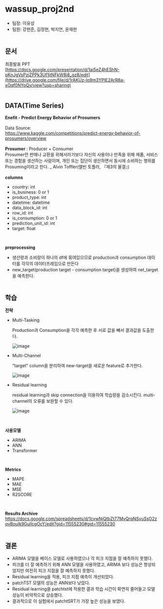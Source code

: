 # wassup_proj2nd

- 팀장: 이유성
- 팀원: 강현준, 김정현, 박지연, 윤재현
</br></br>


## 문서
최종발표 PPT
</br>
[https://docs.google.com/presentation/d/1ai5eZ4hEShN-pKnJgVsPzjZPPk3Uf1jtNFkW8j8_gz8/edit](https://drive.google.com/file/d/1rAKUz-lo9m3YPIE2ArR8a-xOqf0NYoQy/view?usp=sharing)
</br></br>


## DATA(Time Series)

**Enefit - Predict Energy Behavior of Prosumers**
</br></br>
Data Source: 
</br>
https://www.kaggle.com/competitions/predict-energy-behavior-of-prosumers/overview
</br></br>
**Prosumer** : Producer + Consumer
</br>
Prosumer란 판매나 교환을 위해서라기보다 자신의 사용이나 만족을 위해 제품, 서비스 또는 경험을 생산하는 사람이며, 개인 또는 집단이 생산하면서 동시에 소비하는 행위를 Prosuming이라고 한다. _ Alvin Toffler(엘빈 토플러, 『제3의 물결』)
</br></br>
**columns**
+ country: int
+ is_business: 0 or 1
+ product_type: int
+ datetime: datetime
+ data_block_id: int
+ row_id: int
+ is_consumption: 0 or 1
+ prediction_unit_id: int
+ target: float
</br>


**preprocessing**
+  생산량과 소비량이 하나의 df에 묶여있으므로 production과 consumption 데이터를 각각의 데이터프레임으로 만든다
+  new_target(production target - consumption target)을 생성하여 net_target을 예측한다.
</br></br>


## 학습
**전략**
+ Multi-Tasking


  Production과 Consumption을 각각 예측한 후 서로 값을 빼서 결과값을 도출한다.
  
  ![image](https://github.com/user-attachments/assets/699f8b12-6d7f-424f-9c9a-568ca047b11c)

+ Multi-Channel

  
  "target" column을 분리하여 new-target을 새로운 feature로 추가한다.
  
  ![image](https://github.com/user-attachments/assets/2f11d26d-688c-410f-81ac-f3134ca8f078)
  

+ Residual learning

  
  residual learning과 skip connection을 이용하여 학습량을 감소시킨다.
  multi-channel의 오류를 보완할 수 있다.
  
  ![image](https://github.com/user-attachments/assets/6e8742e1-b2b4-4115-84c4-d6e363f89865)

</br>


**사용모델**
+ ARIMA
+ ANN
+ Transformer
</br>


**Metrics**
+ MAPE
+ MAE
+ MSE
+ R2SCORE
</br>


**Results Archive**
https://docs.google.com/spreadsheets/d/1cvwNjQtbZt77MvQrqNSvuSsO2zqvBoulk9GullcgOcY/edit?gid=11555230#gid=11555230
</br></br>


## 결론
+ ARIMA 모델을 베이스 모델로 사용하였으나 각 피크 지점을 잘 예측하지 못했다.
+ 피크를 더 잘 예측하기 위해 ANN 모델을 사용하였고, ARIMA 보다 성능은 향상되었지만 여전히 피크 지점을 잘 예측하지 못했다.
+ Residual learning을 적용,  피크 지점 예측이 개선되었다.
+ patchTST 모델의 성능은 ANN보다 낮았다.
+ Residual learning을 patchtst에 적용한 결과 학습 시간이 확연히 줄어들고 모델 성능이 비약적으로 상승했다.
+ 결과적으로 이 실험에서 patchtSRT가 가장 높은 성능을 보였다.

